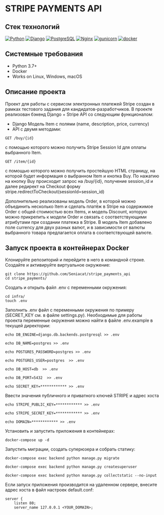 # STRIPE PAYMENTS API

## Стек технологий
[![Python](https://img.shields.io/badge/-Python-464646?style=flat-square&logo=Python)](https://www.python.org/)
[![Django](https://img.shields.io/badge/-Django-464646?style=flat-square&logo=Django)](https://www.djangoproject.com/)
[![PostgreSQL](https://img.shields.io/badge/-PostgreSQL-464646?style=flat-square&logo=PostgreSQL)](https://www.postgresql.org/)
[![Nginx](https://img.shields.io/badge/-NGINX-464646?style=flat-square&logo=NGINX)](https://nginx.org/ru/)
[![gunicorn](https://img.shields.io/badge/-gunicorn-464646?style=flat-square&logo=gunicorn)](https://gunicorn.org/)
[![docker](https://img.shields.io/badge/-Docker-464646?style=flat-square&logo=docker)](https://www.docker.com/)

## Системные требования
- Python 3.7+
- Docker
- Works on Linux, Windows, macOS

## Описание проекта
Проект для работы с сервисом электронных платежей Stripe создан в рамках тестового задания для кандидатов-разработчиков.
В проекте реализован бэкенд Django + Stripe API со следующим функционалом:
 - Django Модель Item с полями (name, description, price, currency) 
- API с двумя методами:
```
GET /buy/{id}
```
c помощью которого можно получить Stripe Session Id для оплаты выбранного Item.
```
GET /item/{id}
```
c помощью которого можно получить простейшую HTML страницу, на которой будет информация о выбранном Item и кнопка Buy. По нажатию на кнопку Buy происходит запрос на /buy/{id}, получение session_id и далее редирект на Checkout форму stripe.redirectToCheckout(sessionId=session_id)

Дополнительно реализованы модель Order, в которой можно объединить несколько Item и сделать платёж в Stripe на содержимое Order c общей стоимостью всех Items, и модель Discount, которую можно прикрепить к модели Order и связать с соответствующими атрибутами при создании платежа в Stripe.
В модель Item добавлено поле currency для двух разных валют, и в зависимости от валюты выбранного товара предлагается оплата в соответствующей валюте.

## Запуск проекта в контейнерах Docker
Клонируйте репозиторий и перейдите в него в командной строке.
Создайте и активируйте виртуальное окружение:
```
git clone https://github.com/Seniacat/stripe_payments_api
cd stripe_payments/
```
Cоздать и открыть файл .env с переменными окружения:
```
cd infra/
touch .env
```
Заполнить .env файл с переменными окружения по примеру (SECRET_KEY см. в файле settings.py). 
Необходимые для работы проекта переменные окружения можно найти в файле .env.example в текущей директории:
```
echo DB_ENGINE=django.db.backends.postgresql >> .env

echo DB_NAME=postgres >> .env

echo POSTGRES_PASSWORD=postgres >> .env

echo POSTGRES_USER=postgres  >> .env

echo DB_HOST=db  >> .env

echo DB_PORT=5432  >> .env

echo SECRET_KEY=************ >> .env
```
Ввести значения публичного и приватного ключей STRIPE и адрес хоста 
```
echo STRIPE_PUBLIC_KEY=************ >> .env

echo STRIPE_SECRET_KEY=************ >> .env

echo DOMAIN=************ >> .env
```
Установить и запустить приложения в контейнерах:
```
docker-compose up -d
```
Запустить миграции, создать суперюзера и собрать статику:
```
docker-compose exec backend python manage.py migrate

docker-compose exec backend python manage.py createsuperuser

docker-compose exec backend python manage.py collectstatic --no-input 
```
Если запуск приложения производится на удаленном сервере, внесите адрес хоста в файл настроек default.conf:
```
server {
    listen 80;
    server_name 127.0.0.1 <YOUR_DOMAIN>;
```
